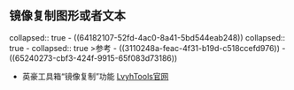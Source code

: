 ## 镜像复制图形或者文本
collapsed:: true
	- ((64182107-52fd-4ac0-8a41-5bd544eab248))
	  collapsed:: true
		- collapsed:: true
		  >参考
			- ((3110248a-feac-4f31-b19d-c518ccefd976))
			- ((65240273-cbf3-424f-9915-65f083d73186))
- 英豪工具箱“镜像复制”功能 [LvyhTools官网](http://addins.cn/yhtools/)